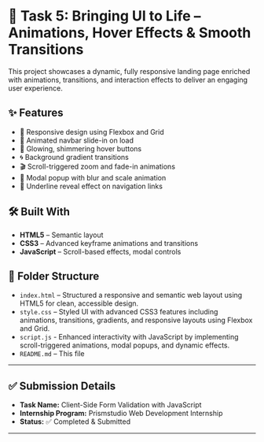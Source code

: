 # 🌟 Task 5: Bringing UI to Life – Animations, Hover Effects & Smooth Transitions

This project showcases a dynamic, fully responsive landing page enriched with animations, transitions, and interaction effects to deliver an engaging user experience.

## ✨ Features

- 📱 Responsive design using Flexbox and Grid
- 🔁 Animated navbar slide-in on load
- 💫 Glowing, shimmering hover buttons
- 🌀 Background gradient transitions
- 🎬 Scroll-triggered zoom and fade-in animations
- 🌈 Modal popup with blur and scale animation
- 🧩 Underline reveal effect on navigation links

## 🛠️ Built With

- **HTML5** – Semantic layout
- **CSS3** – Advanced keyframe animations and transitions
- **JavaScript** – Scroll-based effects, modal controls

## 📁 Folder Structure

- `index.html` – Structured a responsive and semantic web layout using HTML5 for clean, accessible design.
- `style.css` – Styled UI with advanced CSS3 features including animations, transitions, gradients, and responsive layouts using Flexbox and Grid.
- `script.js` - Enhanced interactivity with JavaScript by implementing scroll-triggered animations, modal popups, and dynamic effects.
- `README.md` – This file 

---

## ✅ Submission Details

- **Task Name:** Client-Side Form Validation with JavaScript 
- **Internship Program:** Prismstudio Web Development Internship  
- **Status:** ✅ Completed & Submitted  

---